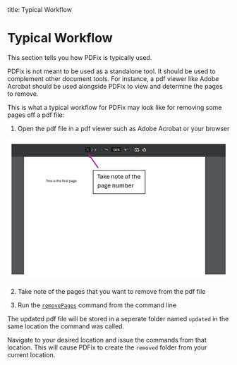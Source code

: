 <frontmatter>
  title: Typical Workflow
</frontmatter>

<br>

# Typical Workflow

This section tells you how PDFix is typically used.

PDFix is not meant to be used as a standalone tool. It should be used to complement other document tools. For instance, a pdf viewer like Adobe Acrobat should be used alongside PDFix to view and determine the pages to remove.

This is what a typical workflow for PDFix may look like for removing some pages off a pdf file:

1. Open the pdf file in a pdf viewer such as Adobe Acrobat or your browser

<center>
<img src="../images/openPdfInViewer.png" width="850" alt="Opening pdf file in pdf viewer">

</center>

2. Take note of the pages that you want to remove from the pdf file

3. Run the [`removePages`](./commands.md#remove-pages-from-a-pdf-file-removepages) command from the command line

The updated pdf file will be stored in a seperate folder named `updated` in the same location the command was called.

<box type="tip">
  
  Navigate to your desired location and issue the commands from that location. This will cause PDFix to create the `removed` folder from your current location. 
</box>
